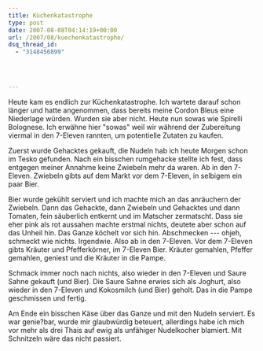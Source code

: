 ```yaml
---
title: Küchenkatastrophe
type: post
date: 2007-08-08T04:14:19+00:00
url: /2007/08/kuechenkatastrophe/
dsq_thread_id:
  - "3148456899"




---
```

Heute kam es endlich zur Küchenkatastrophe. Ich wartete darauf schon länger und hatte angenommen, dass bereits meine Cordon Bleus eine Niederlage würden. Wurden sie aber nicht. Heute nun sowas wie Spirelli Bolognese. Ich erwähne hier "sowas" weil wir während der Zubereitung viermal in den 7-Eleven rannten, um potentielle Zutaten zu kaufen.

Zuerst wurde Gehacktes gekauft, die Nudeln hab ich heute Morgen schon im Tesko gefunden. Nach ein bisschen rumgehacke stellte ich fest, dass entgegen meiner Annahme keine Zwiebeln mehr da waren. Ab in den 7-Eleven. Zwiebeln gibts auf dem Markt vor dem 7-Eleven, in selbigem ein paar Bier.

Bier wurde gekühlt serviert und ich machte mich an das anräuchern der Zwiebeln. Dann das Gehackte, dann Zwiebeln und Gehacktes und dann Tomaten, fein säuberlich entkernt und im Matscher zermatscht. Dass sie eher pink als rot aussahen machte erstmal nichts, deutete aber schon auf das Unheil hin. Das Ganze köchelt vor sich hin. Abschmecken --- ohjeh, schmeckt wie nichts. Irgendwie. Also ab in den 7-Eleven. Vor dem 7-Eleven gibts Kräuter und Pfefferkörner, im 7-Eleven Bier. Kräuter gemahlen, Pfeffer gemahlen, geniest und die Kräuter in die Pampe.

Schmack immer noch nach nichts, also wieder in den 7-Eleven und Saure Sahne gekauft (und Bier). Die Saure Sahne erwies sich als Joghurt, also wieder in den 7-Eleven und Kokosmilch (und Bier) geholt. Das in die Pampe geschmissen und fertig.

Am Ende ein bisschen Käse über das Ganze und mit den Nudeln serviert. Es war genie?bar, wurde mir glaubwürdig beteuert, allerdings habe ich mich vor mehr als drei Thais auf ewig als unfähiger Nudelkocher blamiert. Mit Schnitzeln wäre das nicht passiert.
